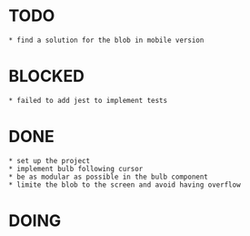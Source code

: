 # TODO
    * find a solution for the blob in mobile version
# BLOCKED
    * failed to add jest to implement tests
# DONE
    * set up the project
    * implement bulb following cursor
    * be as modular as possible in the bulb component  
    * limite the blob to the screen and avoid having overflow

# DOING
    